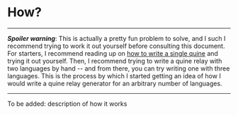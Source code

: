 # How?

----
***Spoiler warning***: This is actually a pretty fun problem
to solve, and I such I recommend trying to work it out yourself
before consulting this document. For starters, I recommend reading
up on [how to write a single quine](http://www.madore.org/~david/computers/quine.html)
and trying it out yourself. Then, I recommend trying to write a
quine relay with two languages by hand -- and from there, you 
can try writing one with three languages. This is the process
by which I started getting an idea of how I would write a quine
relay generator for an arbitrary number of languages.  

---

To be added: description of how it works
